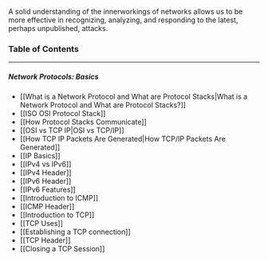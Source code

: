 A solid understanding of the innerworkings of networks allows us to be more effective in recognizing, analyzing, and responding to the latest, perhaps unpublished, attacks. 

### Table of Contents
---
##### Network Protocols: Basics
- [[What is a Network Protocol and What are Protocol Stacks|What is a Network Protocol and What are Protocol Stacks?]]
- [[ISO OSI Protocol Stack]]
- [[How Protocol Stacks Communicate]]
- [[OSI vs TCP IP|OSI vs TCP/IP]]
- [[How TCP IP Packets Are Generated|How TCP/IP Packets Are Generated]]
- [[IP Basics]]
- [[IPv4 vs IPv6]]
- [[IPv4 Header]]
- [[IPv6 Header]]
- [[IPv6 Features]]
- [[Introduction to ICMP]]
- [[ICMP Header]]
- [[Introduction to TCP]]
- [[TCP Uses]]
- [[Establishing a TCP connection]]
- [[TCP Header]]
- [[Closing a TCP Session]]